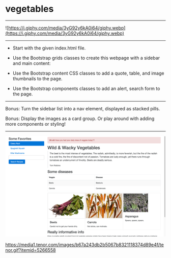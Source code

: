 # vegetables

---

![https://i.giphy.com/media/3yG92y6kA0i64/giphy.webp](https://i.giphy.com/media/3yG92y6kA0i64/giphy.webp)

---

- Start with the given index.html file.

- Use the Bootstrap grids classes to create this webpage with a sidebar and main content:

- Use the Bootstrap content CSS classes to add a quote, table, and image thumbnails to the page.

- Use the Bootstrap components classes to add an alert, search form to the page.

---

Bonus: Turn the sidebar list into a nav element, displayed as stacked pills.

Bonus: Display the images as a card group. Or play around with adding more components or styling!

---

![finished.png](finished.png)

https://media1.tenor.com/images/b67a243db2b5067b8321118374d89e4f/tenor.gif?itemid=5266558
